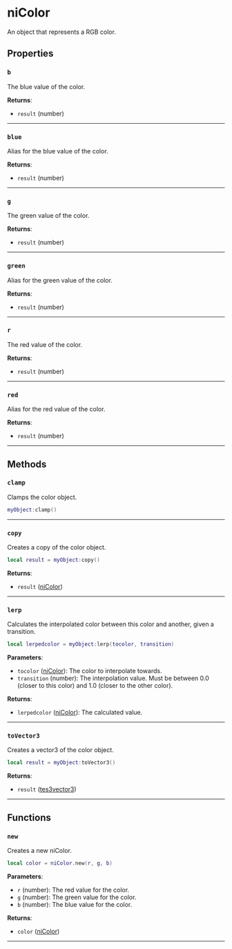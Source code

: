 # niColor

An object that represents a RGB color.

## Properties

### `b`

The blue value of the color.

**Returns**:

* `result` (number)

***

### `blue`

Alias for the blue value of the color.

**Returns**:

* `result` (number)

***

### `g`

The green value of the color.

**Returns**:

* `result` (number)

***

### `green`

Alias for the green value of the color.

**Returns**:

* `result` (number)

***

### `r`

The red value of the color.

**Returns**:

* `result` (number)

***

### `red`

Alias for the red value of the color.

**Returns**:

* `result` (number)

***

## Methods

### `clamp`

Clamps the color object.

```lua
myObject:clamp()
```

***

### `copy`

Creates a copy of the color object.

```lua
local result = myObject:copy()
```

**Returns**:

* `result` ([niColor](../../types/niColor))

***

### `lerp`

Calculates the interpolated color between this color and another, given a transition.

```lua
local lerpedcolor = myObject:lerp(tocolor, transition)
```

**Parameters**:

* `tocolor` ([niColor](../../types/niColor)): The color to interpolate towards.
* `transition` (number): The interpolation value. Must be between 0.0 (closer to this color) and 1.0 (closer to the other color).

**Returns**:

* `lerpedcolor` ([niColor](../../types/niColor)): The calculated value.

***

### `toVector3`

Creates a vector3 of the color object.

```lua
local result = myObject:toVector3()
```

**Returns**:

* `result` ([tes3vector3](../../types/tes3vector3))

***

## Functions

### `new`

Creates a new niColor.

```lua
local color = niColor.new(r, g, b)
```

**Parameters**:

* `r` (number): The red value for the color.
* `g` (number): The green value for the color.
* `b` (number): The blue value for the color.

**Returns**:

* `color` ([niColor](../../types/niColor))

***

